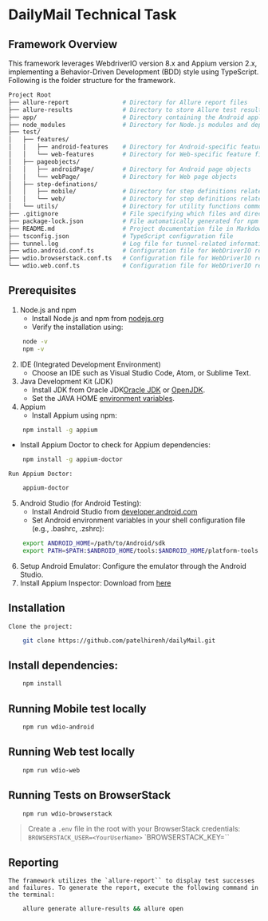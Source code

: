# DailyMail Technical Task

## Framework Overview

This framework leverages WebdriverIO version 8.x and Appium version 2.x, implementing a Behavior-Driven Development (BDD) style using TypeScript. 
Following is the folder structure for the framework.
```bash
Project Root
├── allure-report               # Directory for Allure report files
├── allure-results              # Directory to store Allure test results
├── app/                        # Directory containing the Android application (.apk file)
├── node_modules                # Directory for Node.js modules and dependencies
├── test/
│   ├── features/
│   │   ├── android-features    # Directory for Android-specific feature files
│   │   └── web-features        # Directory for Web-specific feature files
│   ├── pageobjects/
│   │   ├── androidPage/        # Directory for Android page objects
│   │   └── webPage/            # Directory for Web page objects
│   ├── step-definations/
│   │   ├── mobile/             # Directory for step definitions related to the mobile app
│   │   └── web/                # Directory for step definitions related to the web app
│   └── utils/                  # Directory for utility functions common to both Android and Web
├── .gitignore                  # File specifying which files and directories to ignore in version control
├── package-lock.json           # File automatically generated for npm dependencies
├── README.md                   # Project documentation file in Markdown format
├── tsconfig.json               # TypeScript configuration file
├── tunnel.log                  # Log file for tunnel-related information
├── wdio.android.conf.ts        # Configuration file for WebDriverIO related to Android
├── wdio.browserstack.conf.ts   # Configuration file for WebDriverIO related to BrowserStack
└── wdio.web.conf.ts            # Configuration file for WebDriverIO related to Web
```

## Prerequisites
1. Node.js and npm
    * Install Node.js and npm from [nodejs.org](https://nodejs.org/en)
    * Verify the installation using:
```bash
    node -v
    npm -v
```
2. IDE (Integrated Development Environment)
    * Choose an IDE such as Visual Studio Code, Atom, or Sublime Text.
3. Java Development Kit (JDK)
    * Install JDK from Oracle JDK[Oracle JDK](https://www.oracle.com/java/technologies/downloads/) or [OpenJDK](https://adoptium.net/en-GB/).
    * Set the JAVA HOME [environment variables](https://mkyong.com/java/how-to-set-java_home-environment-variable-on-mac-os-x/).
4. Appium
    * Install Appium using npm:
```bash
    npm install -g appium
```
* Install Appium Doctor to check for Appium dependencies:
```bash
    npm install -g appium-doctor
```
    Run Appium Doctor:
```bash
    appium-doctor
```
5.  Android Studio (for Android Testing):
    * Install Android Studio from [developer.android.com](https://developer.android.com/studio)
    * Set Android environment variables in your shell configuration file (e.g., .bashrc, .zshrc):
```bash
    export ANDROID_HOME=/path/to/Android/sdk
    export PATH=$PATH:$ANDROID_HOME/tools:$ANDROID_HOME/platform-tools
``` 
6. Setup Android Emulator:
      Configure the emulator through the Android Studio.
7. Install Appium Inspector:
      Download from [here](https://github.com/appium/appium-inspector/releases)

## Installation
    Clone the project:
```bash
    git clone https://github.com/patelhirenh/dailyMail.git
```

## Install dependencies:
```bash
    npm install
```

## Running Mobile test locally
```bash
    npm run wdio-android
```

## Running Web test locally
```bash
    npm run wdio-web
```

## Running Tests on BrowserStack
```bash
    npm run wdio-browserstack
```
> Create a `.env` file in the root with your BrowserStack credentials:
  `BROWSERSTACK_USER=<YourUserName>`
  `BROWSERSTACK_KEY=<YourAccessKey>``

## Reporting
    The framework utilizes the `allure-report`` to display test successes and failures. To generate the report, execute the following command in the terminal:
```bash
    allure generate allure-results && allure open
```